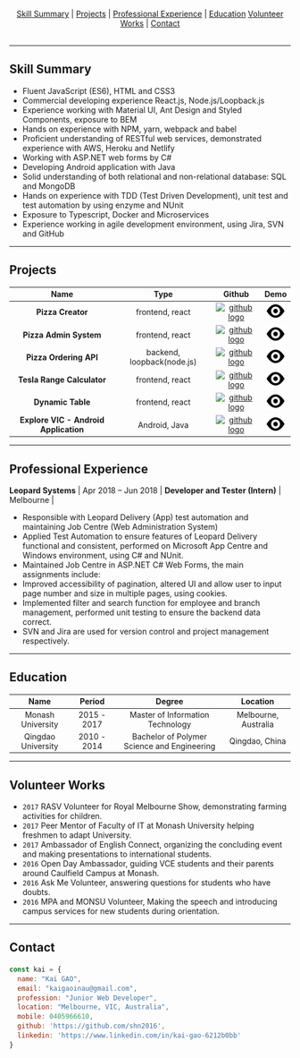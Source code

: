 <p align="center">
  <a href="#skill-summary">Skill Summary</a> |
  <a href="#projects">Projects</a> |
  <a href="#professional-experience">Professional Experience</a> |
  <a href="#education">Education</a>
  <a href="#volunteer-works">Volunteer Works</a> |
  <a href="#contact">Contact</a>
  <br><br>
</p>

----
## Skill Summary
*	Fluent JavaScript (ES6), HTML and CSS3
*	Commercial developing experience React.js, Node.js/Loopback.js
*	Experience working with Material UI, Ant Design and Styled Components, exposure to BEM
*	Hands on experience with NPM, yarn, webpack and babel
*	Proficient understanding of RESTful web services, demonstrated experience with AWS, Heroku and Netlify
*	Working with ASP.NET web forms by C#
*	Developing Android application with Java
*	Solid understanding of both relational and non-relational database: SQL and MongoDB
*	Hands on experience with TDD (Test Driven Development), unit test and test automation by using enzyme and NUnit
*	Exposure to Typescript, Docker and Microservices
*	Experience working in agile development environment, using Jira, SVN and GitHub

----

## Projects
| Name | Type | Github | Demo |
|:---:|:---:|:---:|:---:|
| **Pizza Creator** | frontend, react | [![github logo](./assets/favicon.ico)](https://github.com/shn2016/react-pizza-creator) | [![demo logo](./assets/eye.svg)](https://shn2016.github.io/react-pizza-creator/) |
| **Pizza Admin System** | frontend, react | [![github logo](./assets/favicon.ico)](https://github.com/shn2016/pizza-creator-admin/) | [![demo logo](./assets/eye.svg)](https://shn2016.github.io/pizza-creator-admin/) |
| **Pizza Ordering API** | backend, loopback(node.js) | [![github logo](./assets/favicon.ico)](https://github.com/shn2016/kai-pizza-admin-api) | [![demo logo](./assets/eye.svg)](https://pizza-admin-api.herokuapp.com/explorer/) |
| **Tesla Range Calculator** | frontend, react | [![github logo](./assets/favicon.ico)](https://github.com/shn2016/tesla-range-calculator) | [![demo logo](./assets/eye.svg)](https://shn2016.github.io/tesla-range-calculator/) |
| **Dynamic Table** | frontend, react | [![github logo](./assets/favicon.ico)](https://github.com/shn2016/dynamic-table) | [![demo logo](/assets/eye.svg)](ttps://shn2016.github.io/dynamic-table/) |
| **Explore VIC - Android Application** | Android, Java | [![github logo](./assets/favicon.ico)](https://github.com/shn2016/ExploreVIC) | [![demo logo](./assets/eye.svg)](https://www.youtube.com/watch?v=Ko3uKH162s8&feature=youtu.be) |

----

## Professional Experience
**Leopard Systems** | Apr 2018 – Jun 2018 | **Developer and Tester (Intern)** | Melbourne |
*	Responsible with Leopard Delivery (App) test automation and maintaining Job Centre (Web Administration System)
*	Applied Test Automation to ensure features of Leopard Delivery functional and consistent, performed on Microsoft App Centre and Windows environment, using C# and NUnit. 
*	Maintained Job Centre in ASP.NET C# Web Forms, the main assignments include:
*	Improved accessibility of pagination, altered UI and allow user to input page number and size in multiple pages, using cookies.
*	Implemented filter and search function for employee and branch management, performed unit testing to ensure the backend data correct. 
*	SVN and Jira are used for version control and project management respectively.

----

## Education

| Name | Period | Degree | Location |
|:---:|:---:|:---:|:---:|
| Monash University |2015 - 2017| Master of Information Technology | Melbourne, Australia |
| Qingdao University |2010 - 2014| Bachelor of Polymer Science and Engineering | Qingdao, China |

----

## Volunteer Works
*	`2017` RASV Volunteer for Royal Melbourne Show, demonstrating farming activities for children.
*	`2017` Peer Mentor of Faculty of IT at Monash University helping freshmen to adapt University.
*	`2017` Ambassador of English Connect, organizing the concluding event and making presentations to international students.
*	`2016` Open Day Ambassador, guiding VCE students and their parents around Caulfield Campus at Monash.
*	`2016` Ask Me Volunteer, answering questions for students who have doubts.
*	`2016` MPA and MONSU Volunteer, Making the speech and introducing campus services for new students during orientation.

----

## Contact

```javascript
const kai = {
  name: "Kai GAO",
  email: "kaigaoinau@gmail.com",
  profession: "Junior Web Developer",
  location: "Melbourne, VIC, Australia",
  mobile: 0405966610,
  github: 'https://github.com/shn2016',
  linkedin: 'https://www.linkedin.com/in/kai-gao-6212b0bb'
}
```
